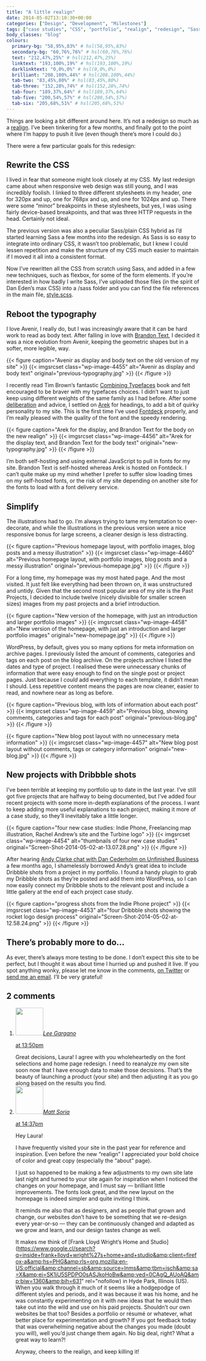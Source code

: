 ```yaml
---
title: "A little realign"
date: 2014-05-02T13:10:30+00:00
categories: ["Design", "Development", "Milestones"]
tags: ["case studies", "CSS", "portfolio", "realign", "redesign", "Sass", "typography", "update"]
body_classes: "blog"
colours:
  primary-bg: "58,95%,83%" # hsl(58,95%,83%)
  secondary-bg: "60,76%,76%" # hsl(60,76%,76%)
  text: "212,47%,25%" # hsl(212,47%,25%)
  linktext: "193,100%,19%" # hsl(193,100%,19%)
  darklinktext: "0,0%,0%" # hsl(0,0%,0%)
  brilliant: "208,100%,44%" # hsl(208,100%,44%)
  tab-two: "83,45%,80%" # hsl(83,45%,80%)
  tab-three: "152,28%,74%" # hsl(152,28%,74%)
  tab-four: "189,37%,64%" # hsl(189,37%,64%)
  tab-five: "200,54%,57%" # hsl(200,54%,57%)
  tab-six: "205,68%,51%" # hsl(205,68%,51%)
---
```


Things are looking a bit different around here. It’s not a redesign so much as a [realign](http://alistapart.com/article/redesignrealign). I’ve been tinkering for a few months, and finally got to the point where I’m happy to push it live (even though there’s more I could do.)

There were a few particular goals for this redesign:

## Rewrite the CSS

I lived in fear that someone might look closely at my CSS. My last redesign came about when responsive web design was still young, and I was incredibly foolish. I linked to three different stylesheets in my header, one for 320px and up, one for 768px and up, and one for 1024px and up. There were some “minor” breakpoints in these stylesheets, but yes, I was using fairly device-based breakpoints, and that was three HTTP requests in the head. Certainly not ideal.

The previous version was also a peculiar Sass/plain CSS hybrid as I’d started learning Sass a few months into the redesign. As Sass is so easy to integrate into ordinary CSS, it wasn’t too problematic, but I knew I could lessen repetition and make the structure of my CSS much easier to maintain if I moved it all into a consistent format.

Now I’ve rewritten all the CSS from scratch using Sass, and added in a few new techniques, such as flexbox, for some of the form elements. If you’re interested in how badly I write Sass, I’ve uploaded those files (in the spirit of Dan Eden’s max CSS) into a /sass folder and you can find the file references in the main file, [style.scss](/wp-content/themes/laurakalbag-2014/sass/style.scss).

## Reboot the typography

I love Avenir, I really do, but I was increasingly aware that it can be hard work to read as body text. After falling in love with [Brandon Text](http://hvdfonts.com/#189-Brandon%20Text "Brandon Text typeface"), I decided it was a nice evolution from Avenir, keeping the geometric shapes but in a softer, more legible, way.

{{< figure caption="Avenir as display and body text on the old version of my site" >}}
  {{< imgsrcset class="wp-image-4455" alt="Avenir as display and body text" original="previous-typography.jpg" >}}
{{< /figure >}}

I recently read Tim Brown’s fantastic [Combining Typefaces](http://nicewebtype.com/notes/2013/04/23/pocket-guide-to-combining-typefaces/) book and felt encouraged to be braver with my typefaces choices. I didn’t want to just keep using different weights of the same family as I had before. After some [deliberation](https://dribbble.com/shots/1510342-Freight-Micro-and-Brandon-Text-dilemma?list=users&amp;offset=6 "Dribbble shots showing the process of my heading typeface choice") and advice, I settled on [Arek](http://www.rosettatype.com/Arek) for headings, to add a bit of quirky personality to my site. This is the first time I’ve used [Fontdeck](http://fontdeck.com) properly, and I’m really pleased with the quality of the font and the speedy rendering.

{{< figure caption="Arek for the display, and Brandon Text for the body on the new realign" >}}
  {{< imgsrcset class="wp-image-4456" alt="Arek for the display text, and Brandon Text for the body text" original="new-typography.jpg" >}}
{{< /figure >}}

I’m both self-hosting and using external JavaScript to pull in fonts for my site. Brandon Text is self-hosted whereas Arek is hosted on Fontdeck. I can’t quite make up my mind whether I prefer to suffer slow loading times on my self-hosted fonts, or the risk of my site depending on another site for the fonts to load with a font delivery service.

## Simplify

The illustrations had to go. I’m always trying to tame my temptation to over-decorate, and while the illustrations in the previous version were a nice responsive bonus for large screens, a cleaner design is less distracting.

{{< figure caption="Previous homepage layout, with portfolio images, blog posts and a messy illustration" >}}
  {{< imgsrcset class="wp-image-4460" alt="Previous homepage layout, with portfolio images, blog posts and a messy illustration" original="previous-homepage.jpg" >}}
{{< /figure >}}

For a long time, my homepage was my most hated page. And the most visited. It just felt like everything had been thrown on, it was unstructured and untidy. Given that the second most popular area of my site is the Past Projects, I decided to include twelve (nicely divisible for smaller screen sizes) images from my past projects and a brief introduction.

{{< figure caption="New version of the homepage, with just an introduction and larger portfolio images" >}}
  {{< imgsrcset class="wp-image-4458" alt="New version of the homepage, with just an introduction and larger portfolio images" original="new-homepage.jpg" >}}
{{< /figure >}}

WordPress, by default, gives you so many options for meta information on archive pages. I previously listed the amount of comments, categories and tags on each post on the blog archive. On the projects archive I listed the dates and type of project. I realised these were unnecessary chunks of information that were easy enough to find on the single post or project pages. Just because I *could* add everything to each template, it didn’t mean I should. Less repetitive content means the pages are now cleaner, easier to read, and nowhere near as long as before.

{{< figure caption="Previous blog, with lots of information about each post" >}}
  {{< imgsrcset class="wp-image-4459" alt="Previous blog, showing comments, categories and tags for each post" original="previous-blog.jpg" >}}
{{< /figure >}}

{{< figure caption="New blog post layout with no unnecessary meta information" >}}
  {{< imgsrcset class="wp-image-4457" alt="New blog post layout without comments, tags or category information" original="new-blog.jpg" >}}
{{< /figure >}}

## New projects with Dribbble shots

I’ve been terrible at keeping my portfolio up to date in the last year. I’ve still got five projects that are halfway to being documented, but I’ve added four recent projects with some more in-depth explanations of the process. I want to keep adding more useful explanations to each project, making it more of a case study, so they’ll inevitably take a little longer.

{{< figure caption="four new case studies: Indie Phone, Freelancing map illustration, Rachel Andrew’s site and the Turbine logo" >}}
  {{< imgsrcset class="wp-image-4454" alt="thumbnails of four new case studies" original="Screen-Shot-2014-05-02-at-13.07.28.png" >}}
{{< /figure >}}

After hearing [Andy Clarke chat with Dan Cederholm on Unfinished Business](http://unfinished.bz/37) a few months ago, I shamelessly borrowed Andy’s great idea to include Dribbble shots from a project in my portfolio. I found a handy plugin to grab my Dribbble shots as they’re posted and add them into WordPress, so I can now easily connect my Dribbble shots to the relevant post and include a little gallery at the end of each project case study.

{{< figure caption="progress shots from the Indie Phone project" >}}
  {{< imgsrcset class="wp-image-4453" alt="four Dribbble shots showing the rocket logo design process" original="Screen-Shot-2014-05-02-at-12.58.24.png" >}}
{{< /figure >}}

## There’s probably more to do…

As ever, there’s always more testing to be done. I don’t expect this site to be perfect, but I thought it was about time I hurried up and pushed it live. If you spot anything wonky, please let me know in the comments, [on Twitter](http://twitter.com/laurakalbag) or [send me an email](/contact-me/ "Contact Me"). I’ll be very grateful!


## 2 comments

<ol class="commentlist">
	<li class="comment even thread-even depth-1" id="li-comment-17622">
			<div class="comment-author vcard">
			<img alt='' src='https://secure.gravatar.com/avatar/2cedd48cbe620346d6628ab04c5cc192?s=72&amp;d=mm&amp;r=g' srcset='https://secure.gravatar.com/avatar/2cedd48cbe620346d6628ab04c5cc192?s=144&amp;d=mm&amp;r=g 2x' class='avatar avatar-72 photo' height='72' width='72' /><cite class="fn"><a href='http://leegargano.com' rel='external nofollow' class='url'>Lee Gargano</a></cite>
				<aside class="comment-meta commentmetadata"><p><a href="#comment-17622"><time datetime="2014-05-02T13:50:57+00:00" pubdate class="published">
		 at <span class="hours">13:50pm</span></time></a></p>
	</aside>
	</div>
	<div class="comment-entry">
		Great decisions, Laura! I agree with you wholeheartedly on the font selections and home page redesign. I need to reanalyze my own site soon now that I have enough data to make those decisions. That’s the beauty of launching a product (your site) and then adjusting it as you go along based on the results you find.
	</div>
</li>
	<li class="comment odd alt thread-odd thread-alt depth-1" id="li-comment-17629">
			<div class="comment-author vcard">
			<img alt='' src='https://secure.gravatar.com/avatar/c24bc4315ae99321925696e8092fdc1e?s=72&amp;d=mm&amp;r=g' srcset='https://secure.gravatar.com/avatar/c24bc4315ae99321925696e8092fdc1e?s=144&amp;d=mm&amp;r=g 2x' class='avatar avatar-72 photo' height='72' width='72' /><cite class="fn"><a href='http://mattsoria.com' rel='external nofollow' class='url'>Matt Soria</a></cite>
				<aside class="comment-meta commentmetadata"><p><a href="#comment-17629"><time datetime="2014-05-02T14:37:38+00:00" pubdate class="published">
		 at <span class="hours">14:37pm</span></time></a></p>
	</aside>
	</div>
	<div class="comment-entry">
		<p>Hey Laura!

I have frequently visited your site in the past year for reference and inspiration. Even before the new “realign” I appreciated your bold choice of color and great copy (especially the “about” page).

I just so happened to be making a few adjustments to my own site late last night and turned to your site again for inspiration when I noticed the changes on your homepage, and I must say — brilliant little improvements. The fonts look great, and the new layout on the homepage is indeed simpler and quite inviting I think.

It reminds me also that as designers, and as people that grown and change, our websites don’t have to be something that we re-design every year-or-so — they can be continuously changed and adapted as we grow and learn, and our design tastes change as well.

It makes me think of [Frank Lloyd Wright’s Home and Studio](https://www.google.cl/search?q=inside+frank+lloyd+wright%27s+home+and+studio&amp;client=firefox-a&amp;hs=PHG&amp;rls=org.mozilla:en-US:official&amp;channel=sb&amp;source=lnms&amp;tbm=isch&amp;sa=X&amp;ei=SK1jU5SPDPO0sASJkoHoBw&amp;ved=0CAgQ_AUoAQ&amp;biw=1360&amp;bih=631" rel="nofollow) in Hyde Park, Illinois (US). When you walk through it much of it seems like a hodgepodge of different styles and periods, and it was because it was his home, and he was constantly experimenting on it with new ideas that he would then take out into the wild and use on his paid projects. Shouldn’t our own websites be that too? Besides a portfolio or résumé or whatever, what better place for experimentation and growth? If you got feedback today that was overwhelming negative about the changes you made (doubt you will), well you’d just change them again. No big deal, right? What a great way to learn?!

Anyway, cheers to the realign, and keep killing it!</p>	</div>
</li>
</ol>
